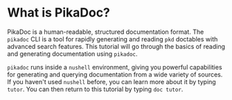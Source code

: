 # What is PikaDoc?

PikaDoc is a human-readable, structured documentation format. The `pikadoc` CLI is a tool for rapidly generating and reading `pkd` doctables with advanced search features. This tutorial will go through the basics of reading and generating documentation using `pikadoc`.

`pikadoc` runs inside a `nushell` environment, giving you powerful capabilities for generating and querying documentation from a wide variety of sources. If you haven't used `nushell` before, you can learn more about it by typing `tutor`. You can then return to this tutorial by typing `doc tutor`.
